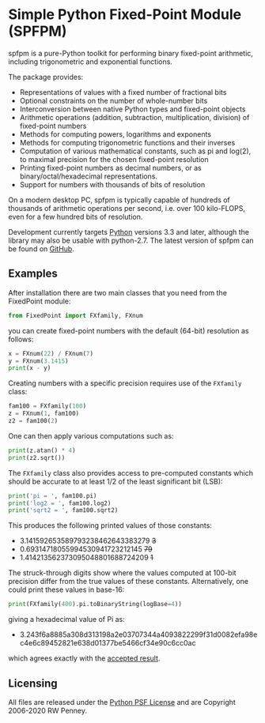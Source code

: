 # Simple Python Fixed-Point Module (SPFPM)

spfpm is a pure-Python toolkit for performing binary fixed-point arithmetic,
including trigonometric and exponential functions.

The package provides:
* Representations of values with a fixed number of fractional bits
* Optional constraints on the number of whole-number bits
* Interconversion between native Python types and fixed-point objects
* Arithmetic operations (addition, subtraction, multiplication, division)
  of fixed-point numbers
* Methods for computing powers, logarithms and exponents
* Methods for computing trigonometric functions and their inverses
* Computation of various mathematical constants, such as pi and log(2),
  to maximal precision for the chosen fixed-point resolution
* Printing fixed-point numbers as decimal numbers,
  or as binary/octal/hexadecimal representations.
* Support for numbers with thousands of bits of resolution

On a modern desktop PC, spfpm is typically capable
of hundreds of thousands of arithmetic operations per second,
i.e. over 100 kilo-FLOPS, even for a few hundred bits of resolution.

Development currently targets [Python](https://www.python.org)
versions 3.3 and later, although the library may also
be usable with python-2.7.
The latest version of spfpm can be found
on [GitHub](https://github.com/rwpenney/spfpm).


## Examples

After installation there are two main classes that you need
from the FixedPoint module:

```python
from FixedPoint import FXfamily, FXnum
```

you can create fixed-point numbers with the default (64-bit) resolution
as follows:

```python
x = FXnum(22) / FXnum(7)
y = FXnum(3.1415)
print(x - y)
```

Creating numbers with a specific precision requires use
of the `FXfamily` class:

```python
fam100 = FXfamily(100)
z = FXnum(1, fam100)
z2 = fam100(2)
```

One can then apply various computations such as:

```python
print(z.atan() * 4)
print(z2.sqrt())
```

The `FXfamily` class also provides access to pre-computed constants
which should be accurate to at least 1/2 of the least significant bit (LSB):

```python
print('pi = ', fam100.pi)
print('log2 = ', fam100.log2)
print('sqrt2 = ', fam100.sqrt2)
```

This produces the following printed values of those constants:

* 3.141592653589793238462643383279 ~~3~~
* 0.69314718055994530941723212145 ~~79~~
* 1.414213562373095048801688724209 ~~1~~

The struck-through digits show where the values computed
at 100-bit precision differ from the true values of these constants.
Alternatively, one could print these values in base-16:

```python
print(FXfamily(400).pi.toBinaryString(logBase=4))
```

giving a hexadecimal value of Pi as:

* 3.243f6a8885a308d313198a2e03707344a4093822299f31d0082efa98ec4e6c89452821e638d01377be5466cf34e90c6cc0ac

which agrees exactly with
the [accepted result](http://hexpi.sourceforge.net/).


## Licensing

All files are released under
the [Python PSF License](https://docs.python.org/3/license.html)
and are Copyright 2006-2020 RW Penney.
